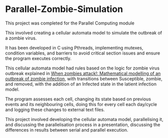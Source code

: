 # Parallel-Zombie-Simulation

This project was completed for the Parallel Computing module

This involved creating a cellular automata model to simulate the outbreak of a zombie virus. 

It has been developed in C using Pthreads, implementing mutexes, condition variables, and barriers to avoid critical section issues and ensure the program executes correctly.

This cellular automata model had rules based on the logic for zombie virus outbreak explained in [When zombies attack!: Mathematical modelling
of an outbreak of zombie infection](url), with transitions between Susceptible, zombie, and removed, with the addition of an Infected state in the latient infection model. 

The program assesses each cell, changing its state based on previous events and its neighbouring cells, doing this for every cell each day/cycle and logging these changes to external text files. 

This project involved developing the cellular automata model, parallelising it, and discussing the parallelisation process in a presentation, discussing the differences in results between serial and parallel execution.
